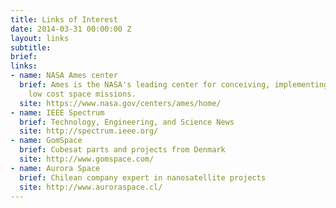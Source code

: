 ```yaml
---
title: Links of Interest
date: 2014-03-31 00:00:00 Z
layout: links
subtitle: 
brief: 
links:
- name: NASA Ames center
  brief: Ames is the NASA's leading center for conceiving, implementing and operating
    low cost space missions.
  site: https://www.nasa.gov/centers/ames/home/
- name: IEEE Spectrum
  brief: Technology, Engineering, and Science News
  site: http://spectrum.ieee.org/
- name: GomSpace
  brief: Cubesat parts and projects from Denmark
  site: http://www.gomspace.com/
- name: Aurora Space
  brief: Chilean company expert in nanosatellite projects
  site: http://www.auroraspace.cl/
---
```


